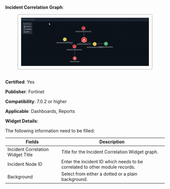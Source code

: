 **Incident Correlation Graph**:

<img src="./media/incident-correlation-graph.png" alt="Incident Correlation Graph" style="border: 1px solid #A9A9A9; border-radius: 4px; padding: 10px; display: block; margin-left: auto; margin-right: auto; width: 80%">
<br/>

**Certified**: Yes  

**Publisher**: Fortinet  

**Compatibility**: 7.0.2 or higher

**Applicable**: Dashboards, Reports  

**Widget Details**:  

The following information need to be filled:

| Fields     | Description          |
| -------- | -------------- |
| Incident Correlation Widget Title | Title for the Incident Correlation Widget graph. |
| Incident Node ID | Enter the incident ID which needs to be correlated to other module records. |
| Background | Select from either a dotted or a plain background. |